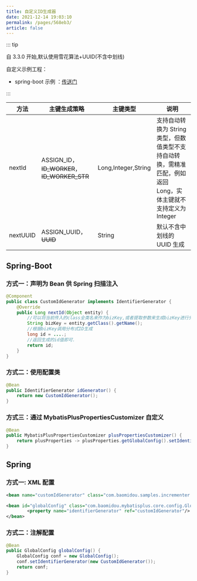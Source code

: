 ```yaml
---
title: 自定义ID生成器
date: 2021-12-14 19:03:10
permalink: /pages/568eb3/
article: false
---
```


::: tip

自 3.3.0 开始,默认使用雪花算法+UUID(不含中划线)

自定义示例工程：

- spring-boot 示例 ：[传送门](https://gitee.com/baomidou/mybatis-plus-samples/tree/master/mybatis-plus-sample-id-generator)

:::

| 方法     | 主键生成策略                                | 主键类型            | 说明                                                                                                            |
| -------- | ------------------------------------------- | ------------------- | --------------------------------------------------------------------------------------------------------------- |
| nextId   | ASSIGN_ID，~~ID_WORKER~~，~~ID_WORKER_STR~~ | Long,Integer,String | 支持自动转换为 String 类型，但数值类型不支持自动转换，需精准匹配，例如返回 Long，实体主键就不支持定义为 Integer |
| nextUUID | ASSIGN_UUID，~~UUID~~                       | String              | 默认不含中划线的 UUID 生成                                                                                      |

## Spring-Boot

### 方式一：声明为 Bean 供 Spring 扫描注入

```java
@Component
public class CustomIdGenerator implements IdentifierGenerator {
    @Override
    public Long nextId(Object entity) {
      	//可以将当前传入的class全类名来作为bizKey,或者提取参数来生成bizKey进行分布式Id调用生成.
      	String bizKey = entity.getClass().getName();
        //根据bizKey调用分布式ID生成
        long id = ....;
      	//返回生成的id值即可.
        return id;
    }
}
```

### 方式二：使用配置类

```java
@Bean
public IdentifierGenerator idGenerator() {
    return new CustomIdGenerator();
}
```

### 方式三：通过 MybatisPlusPropertiesCustomizer 自定义

```java
@Bean
public MybatisPlusPropertiesCustomizer plusPropertiesCustomizer() {
    return plusProperties -> plusProperties.getGlobalConfig().setIdentifierGenerator(new CustomIdGenerator());
}
```

## Spring

### 方式一: XML 配置

```xml
<bean name="customIdGenerator" class="com.baomidou.samples.incrementer.CustomIdGenerator"/>

<bean id="globalConfig" class="com.baomidou.mybatisplus.core.config.GlobalConfig">
		<property name="identifierGenerator" ref="customIdGenerator"/>
</bean>
```

### 方式二：注解配置

```java
@Bean
public GlobalConfig globalConfig() {
	GlobalConfig conf = new GlobalConfig();
	conf.setIdentifierGenerator(new CustomIdGenerator());
	return conf;
}
```
